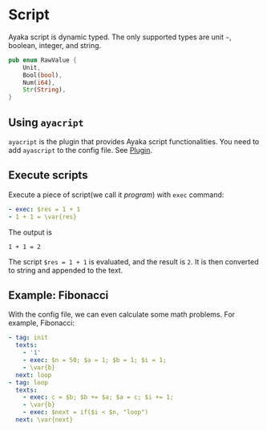 # Script
Ayaka script is dynamic typed.
The only supported types are unit `~`, boolean, integer, and string.
``` rust
pub enum RawValue {
    Unit,
    Bool(bool),
    Num(i64),
    Str(String),
}
```

## Using `ayacript`
`ayacript` is the plugin that provides Ayaka script functionalities.
You need to add `ayascript` to the config file. See [Plugin](../plugin/summary.md).

## Execute scripts
Execute a piece of script(we call it *program*) with `exec` command:
``` yaml
- exec: $res = 1 + 1
- 1 + 1 = \var{res}
```
The output is
``` ignore
1 + 1 = 2
```
The script `$res = 1 + 1` is evaluated, and the result is `2`.
It is then converted to string and appended to the text.

## Example: Fibonacci
With the config file, we can even calculate some math problems. For example, Fibonacci:
``` yaml
- tag: init
  texts:
    - '1'
    - exec: $n = 50; $a = 1; $b = 1; $i = 1;
    - \var{b}
  next: loop
- tag: loop
  texts:
    - exec: c = $b; $b += $a; $a = c; $i += 1;
    - \var{b}
    - exec: $next = if($i < $n, "loop")
  next: \var{next}
```

